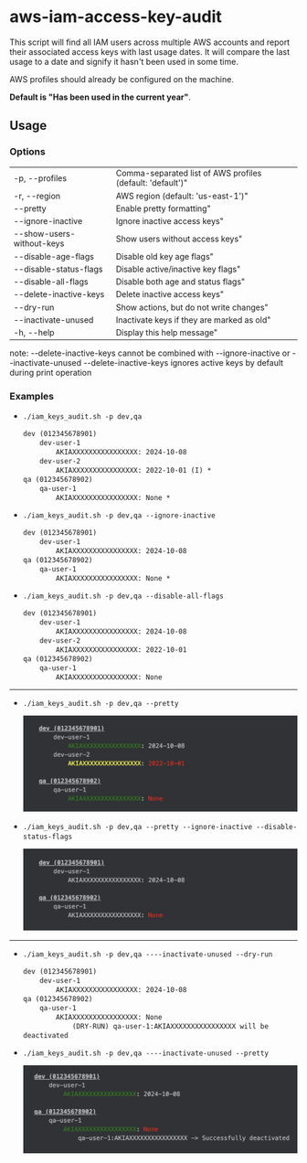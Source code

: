 # aws-iam-access-key-audit

This script will find all IAM users across multiple AWS accounts and report their associated access keys with last usage dates. It will compare the last usage to a date and signify it hasn't been used in some time. 

AWS profiles should already be configured on the machine.

**Default is "Has been used in the current year"**.

## Usage

### Options
|                           |                                                            |
|---------------------------|------------------------------------------------------------|
| -p, --profiles            | Comma-separated list of AWS profiles (default: 'default')" |
| -r, --region              | AWS region (default: 'us-east-1')"                         |
| --pretty                  | Enable pretty formatting"                                  |
| --ignore-inactive         | Ignore inactive access keys"                               |
| --show-users-without-keys | Show users without access keys"                            |
| --disable-age-flags       | Disable old key age flags"                                 |
| --disable-status-flags    | Disable active/inactive key flags"                         |
| --disable-all-flags       | Disable both age and status flags"                         |
| --delete-inactive-keys    | Delete inactive access keys"                               |
| --dry-run                 | Show actions, but do not write changes"                    |
| --inactivate-unused       | Inactivate keys if they are marked as old"                 |
| -h, --help                | Display this help message"                                 |

note: --delete-inactive-keys cannot be combined with --ignore-inactive or --inactivate-unused
      --delete-inactive-keys ignores active keys by default during print operation

### Examples
- `./iam_keys_audit.sh -p dev,qa`

    ```
    dev (012345678901)
        dev-user-1
            AKIAXXXXXXXXXXXXXXXX: 2024-10-08
        dev-user-2
            AKIAXXXXXXXXXXXXXXXX: 2022-10-01 (I) *
    qa (012345678902)
        qa-user-1
            AKIAXXXXXXXXXXXXXXXX: None *
    ```

- `./iam_keys_audit.sh -p dev,qa --ignore-inactive`

    ```
    dev (012345678901)
        dev-user-1
            AKIAXXXXXXXXXXXXXXXX: 2024-10-08
    qa (012345678902)
        qa-user-1
            AKIAXXXXXXXXXXXXXXXX: None *
    ```
  
- `./iam_keys_audit.sh -p dev,qa --disable-all-flags`

    ```
    dev (012345678901)
        dev-user-1
            AKIAXXXXXXXXXXXXXXXX: 2024-10-08
        dev-user-2
            AKIAXXXXXXXXXXXXXXXX: 2022-10-01
    qa (012345678902)
        qa-user-1
            AKIAXXXXXXXXXXXXXXXX: None
    ```

---

- `./iam_keys_audit.sh -p dev,qa --pretty`

  ![key_audit_pretty.png](img/key_audit_pretty.png)

- `./iam_keys_audit.sh -p dev,qa --pretty --ignore-inactive --disable-status-flags`

  ![key_audit_pretty_filtered.png](img/key_audit_pretty_filtered.png)

---

- `./iam_keys_audit.sh -p dev,qa ----inactivate-unused --dry-run`

    ```
    dev (012345678901)
        dev-user-1
            AKIAXXXXXXXXXXXXXXXX: 2024-10-08
    qa (012345678902)
        qa-user-1
            AKIAXXXXXXXXXXXXXXXX: None
                (DRY-RUN) qa-user-1:AKIAXXXXXXXXXXXXXXXX will be deactivated
    ```
  
- `./iam_keys_audit.sh -p dev,qa ----inactivate-unused --pretty`

    ![key_audit_pretty_inactivate.png](img/key_audit_pretty_inactivate.png)